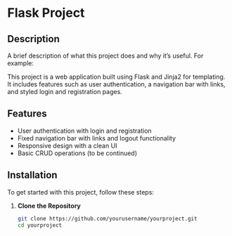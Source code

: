 # Flask Project

## Description

A brief description of what this project does and why it’s useful. For example:

This project is a web application built using Flask and Jinja2 for templating. It includes features such as user authentication, a navigation bar with links, and styled login and registration pages.

## Features

- User authentication with login and registration
- Fixed navigation bar with links and logout functionality
- Responsive design with a clean UI
- Basic CRUD operations (to be continued)

## Installation

To get started with this project, follow these steps:

1. **Clone the Repository**

   ```bash
   git clone https://github.com/yourusername/yourproject.git
   cd yourproject
